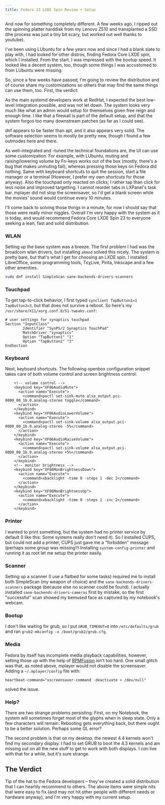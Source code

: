 ```yaml
---
title: Fedora 23 LXDE Spin Review + Setup
---
```


And now for something completely different. A few weeks ago, I ripped out the
spinning platter harddisk from my Lenovo Z510 and transplanted a SSD (the
process was just a tiny bit scary, but worked out well thanks to youtube).

I've been using LUbuntu for a few years now and since I had a blank slate to
play with, I had looked for other distros, finding Fedora Core LXDE spin, which
I installed. From the start, I was impressed with the bootup speed. It looked
like a decent system, too, though some things I was accustomed to from LUbuntu
were missing.

So, since a few weeks have passed, I'm going to review the distribution and of
course share my customizations so others that may find the same things can
use them, too. First, the verdict:

As the main systemd developers work at RedHat, I expected the best low-level
integration possible, and was not let down. The system looks very much like
what an admin would setup for themselves given free reign and enough time. I
like that a firewall is part of the default setup, and that the system forgos
too many downstream patches (as far as I could see).

dnf appears to be faster than apt, and it also appears very solid. The software
selection seems to mostly be pretty new, though I found a few outmodes here and
there.

As well-integrated and -tuned the technical foundations are, the UI can use
some customization. For example, with LUbuntu, muting and raising/lowering
volume by Fn-keys works out of the box (mostly, there's a bug that makes
unmuting fail), whereas pressing those keys on Fedora did nothing. Same with
keyboard shortcuts to quit the session, start a file manager or a terminal
(However, I prefer my own shortcuts for those anyway). Also the touchpad only
reacted on clicks; I rather tap than click for less noise and improved
targetting. I cannot reorder tabs in LXPanel's task bar. mplayer did not stop
the screensaver, so I'd get a blank screen while the movies' sound would
continue every 10 minutes.

I'll come back to solving those things in a minute, for now I should say that
those were really minor niggles. Overall I'm very happy with the system as it
is today, and would recommend Fedora Core LXDE Spin 23 to everyone seeking a
lean, fast and solid distribution.

### WLAN

Setting up the base system was a breeze. The first problem I had was the
broadcom wlan drivers, but installing `akmod` solved this nicely. The system is
pretty bare, but that's what I get for choosing an LXDE spin. I installed
LibreOffice, some programming tools, ΤɛχLive, Pinta, Inkscape and a few other
amenities.

```sh
sudo dnf install SimpleScan sane-backends-drivers-scanners
```

### Touchpad

To get tap-to-click behavior, I first typed `synclient TapButton1=1
TapButton2=3`, but that does not survive a reboot. So here's my
`/usr/share/X11/xorg.conf.d/51-tweaks.conf`:

```
# user settings for synaptics touchpad
Section "InputClass"
        Identifier "SynPS/2 Synaptics TouchPad"
        MatchDriver "synaptics"
        Option "TapButton1" "1"
        Option "TapButton2" "3"
EndSection
```

### Keyboard

Next, keyboard shortcuts. The following openbox configuration snippet takes
care of both volume control and screen brightness control:

```
    <!-- volume control -->
    <keybind key="XF86AudioMute">
      <action name="Execute">
        <command>pactl set-sink-mute alsa_output.pci-0000_00_1b.0.analog-stereo toggle</command>
      </action>
    </keybind>
    <keybind key="XF86AudioLowerVolume">
      <action name="Execute">
        <command>pactl set-sink-volume alsa_output.pci-0000_00_1b.0.analog-stereo -5%</command>
      </action>
    </keybind>
    <keybind key="XF86AudioRaiseVolume">
      <action name="Execute">
        <command>pactl set-sink-volume alsa_output.pci-0000_00_1b.0.analog-stereo +5%</command>
      </action>
    </keybind>
    <!-- monitor brightness -->
    <keybind key="XF86MonBrightnessDown">
      <action name="Execute">
        <command>xbacklight -time 0 -steps 1 -dec 2</command>
      </action>
    </keybind>
    <keybind key="XF86MonBrightnessUp">
      <action name="Execute">
        <command>xbacklight -time 0 -steps 1 -inc 2</command>
      </action>     
    </keybind>
```

### Printer

I wanted to print something, but the system had no printer service by default (I like
this: Some systems really don't need it). So I installed CUPS, but could not add a
printer, CUPS just gave me a "forbidden" message (perhaps some group was
missing?) Installing `system-config-printer` and running it as root let me setup the
printer easily.

### Scanner

Setting up a scanner (I use a flatbed for some tasks) required me to install
both SimpleScan (my weapon of choice) and the `sane-backends-drivers-scanners`
package (because else no scanner could be found). I actually installed
`sane-backends-drivers-cameras` first by mistake, so the first "successful"
scan showed my bemused face as captured by my notebook's webcam.

### Bootup

I don't like waiting for grub, so I put `GRUB_TIMEOUT=0` into
`/etc/defaults/grub` and ran `grub2-mkconfig -o /boot/grub2/grub.cfg`.

### Media

Fedora by itself has incomplete media playback capabilities, however, setting
those up with the help of [RPMFusion](http://rpmfusion.org) isn't too hard. One
small glitch was that, as noted above, mplayer would not disable the
screensaver. Adding a `~/.mplayer/config` file with:

```
heartbeat-command="xscreensaver-command -deactivate > /dev/null"
```

solved the issue.

### Help?

There are two strange problems persisting: First, on my Notebook, the system
will sometimes forget most of the glyphs when in sleep state. Only a few
characters will remain. Rebooting gets everything back, but there ought to be a
better solution. Perhaps some GL error?

The second problem is that on my desktop, the newest 4.4 kernels won't find my 
secondary display. I had to set GRUB to boot the 4.3 kernels and am missing out 
on all the new stuff to get to work with both displays. I *can* live with that 
for a while, but it's sure strange.

## The Verdict

Tip of the hat to the Fedora developers – they've created a solid distribution
that I can heartily recommend to others. The above items were simple nits that
were easy to fix (and may not hit other people with different needs or hardware
anyway), and I'm very happy with my current setup.
